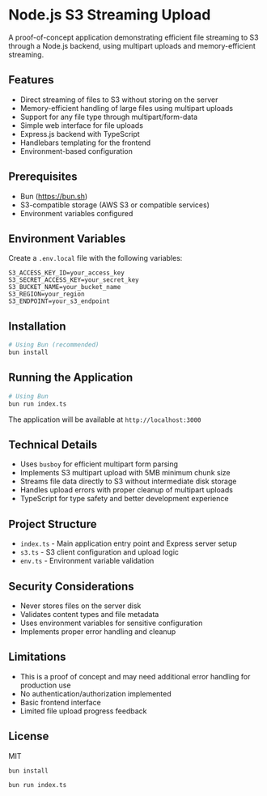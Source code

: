 # Node.js S3 Streaming Upload

A proof-of-concept application demonstrating efficient file streaming to S3 through a Node.js backend, using multipart uploads and memory-efficient streaming.

## Features

- Direct streaming of files to S3 without storing on the server
- Memory-efficient handling of large files using multipart uploads
- Support for any file type through multipart/form-data
- Simple web interface for file uploads
- Express.js backend with TypeScript
- Handlebars templating for the frontend
- Environment-based configuration

## Prerequisites

- Bun (https://bun.sh)
- S3-compatible storage (AWS S3 or compatible services)
- Environment variables configured

## Environment Variables

Create a `.env.local` file with the following variables:

```env
S3_ACCESS_KEY_ID=your_access_key
S3_SECRET_ACCESS_KEY=your_secret_key
S3_BUCKET_NAME=your_bucket_name
S3_REGION=your_region
S3_ENDPOINT=your_s3_endpoint
```

## Installation

```bash
# Using Bun (recommended)
bun install
```

## Running the Application

```bash
# Using Bun
bun run index.ts
```

The application will be available at `http://localhost:3000`

## Technical Details

- Uses `busboy` for efficient multipart form parsing
- Implements S3 multipart upload with 5MB minimum chunk size
- Streams file data directly to S3 without intermediate disk storage
- Handles upload errors with proper cleanup of multipart uploads
- TypeScript for type safety and better development experience

## Project Structure

- `index.ts` - Main application entry point and Express server setup
- `s3.ts` - S3 client configuration and upload logic
- `env.ts` - Environment variable validation

## Security Considerations

- Never stores files on the server disk
- Validates content types and file metadata
- Uses environment variables for sensitive configuration
- Implements proper error handling and cleanup

## Limitations

- This is a proof of concept and may need additional error handling for production use
- No authentication/authorization implemented
- Basic frontend interface
- Limited file upload progress feedback

## License

MIT

```bash
bun install
```

```bash
bun run index.ts
```

